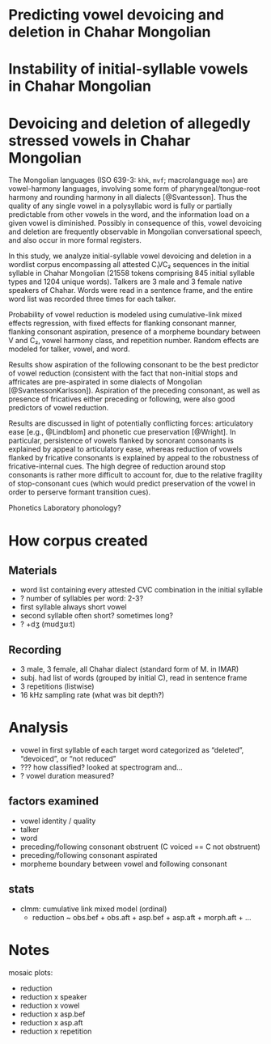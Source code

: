 # Predicting vowel devoicing and deletion in Chahar Mongolian
# Instability of initial-syllable vowels in Chahar Mongolian
# Devoicing and deletion of allegedly stressed vowels in Chahar Mongolian
<!-- Choose a title that clearly indicates the topic of the research and is not more than one 7-inch typed line. Note that your choice of title has considerable influence on how your paper or poster is grouped with others to form thematically coherent sessions. A clear relationship between the title and content of your abstract will help ensure it is assigned to an appropriate session, should it be selected for presentation. -->

<!-- State the problem or research question raised by prior work, with specific reference to relevant prior research. -->
The Mongolian languages (ISO 639-3: `khk`, `mvf`; macrolanguage `mon`) are vowel-harmony languages, involving some form of pharyngeal/tongue-root harmony and rounding harmony in all dialects [@Svantesson]. Thus the quality of any single vowel in a polysyllabic word is fully or partially predictable from other vowels in the word, and the information load on a given vowel is diminished. Possibly in consequence of this, vowel devoicing and deletion are frequently observable in Mongolian conversational speech, and also occur in more formal registers.

<!-- Debate in Mongolist linguistics on the placement of stress -- initial syllables supposedly stressed -- why would stressed vowels be deleted? @Svantesson, @Walker, Yurong may be able to provide more citations -->

<!-- State the main point or argument of the proposed presentation. -->
In this study, we analyze initial-syllable vowel devoicing and deletion in a wordlist corpus encompassing all attested C₁VC₂ sequences in the initial syllable in Chahar Mongolian (21558 tokens comprising 845 initial syllable types and 1204 unique words). Talkers are 3 male and 3 female native speakers of Chahar<!-- (the prestige dialect of Mongolian as spoken in the People’s Republic of China)-->. Words were read in a sentence frame, and the entire word list was recorded three times for each talker.

<!-- Regardless of the subfield, cite sufficient data, and explain why and how they support the main point or argument. When examples are in languages other than English, provide word-by-word glosses and underline the portions of the examples which are critical to the argument. Explain abbreviations at their first occurrence. -->

<!-- If your research presents the results of experiments, but collection of results is not yet complete, then report what results you've already obtained in sufficient detail that your abstract may be evaluated. Also indicate explicitly the nature of the experimental design and the specific hypothesis tested. -->

<!-- State the relevance of your ideas to past work or to the future development of the field. Describe analyses in as much detail as possible. Avoid saying in effect "a solution to this problem will be presented". If you are taking a stand on a controversial issue, summarize the arguments that led you to your position. -->
<!-- how is vowel reduction defined/measured -->Probability of vowel reduction is modeled using cumulative-link mixed effects regression, with fixed effects for flanking consonant manner, flanking consonant aspiration, presence of a morpheme boundary between V and C₂, vowel harmony class, and repetition number. Random effects are modeled for talker, vowel, and word.

Results show aspiration of the following consonant to be the best predictor of vowel reduction (consistent with the fact that non-initial stops and affricates are pre-aspirated in some dialects of Mongolian [@SvantessonKarlsson]). Aspiration of the preceding consonant, as well as presence of fricatives either preceding or following, were also good predictors of vowel reduction.
<!-- pre-aspiration citation? -->

<!-- State the contribution to linguistic research made by the analysis. -->
Results are discussed in light of potentially conflicting forces: articulatory ease [e.g., @Lindblom] and phonetic cue preservation [@Wright]. In particular, persistence of vowels flanked by sonorant consonants is explained by appeal to articulatory ease, whereas reduction of vowels flanked by fricative consonants is explained by appeal to the robustness of fricative-internal cues. The high degree of reduction around stop consonants is rather more difficult to account for, due to the relative fragility of stop-consonant cues (which would predict preservation of the vowel in order to perserve formant transition cues).


<!-- While citation in the text of the relevant literature is essential, a separate list of references at the end of the abstract is generally unnecessary. -->

<!-- When you submit your abstract to the website, please identify a primary field on the basis of the abstract's general topic area, and use the secondary field to indicate methodology or a secondary topic. For example, a paper or poster about the production of relative clauses could have "syntax" as its primary field, and "psycholinguistics" as the secondary field. This will make it easier to assign your abstract to appropriate reviewers. -->
Phonetics
Laboratory phonology?

<!-- END ABSTRACT. NOTES/QUESTIONS FOLLOW. -->

# How corpus created

## Materials
- word list containing every attested CVC combination in the initial syllable
- ? number of syllables per word: 2-3?
- first syllable always short vowel
- second syllable often short? sometimes long?
- ? +dʒ (mʊdʒʊ:t)

## Recording
- 3 male, 3 female, all Chahar dialect (standard form of M. in IMAR)
- subj. had list of words (grouped by initial C), read in sentence frame
- 3 repetitions (listwise)
- 16 kHz sampling rate (what was bit depth?)

# Analysis
- vowel in first syllable of each target word categorized as “deleted”, “devoiced”, or “not reduced”
- ??? how classified?  looked at spectrogram and...
- ? vowel duration measured?

## factors examined
- vowel identity / quality
- talker
- word
- preceding/following consonant obstruent (C voiced == C not obstruent)
- preceding/following consonant aspirated
- morpheme boundary between vowel and following consonant

## stats
- clmm: cumulative link mixed model (ordinal)
    - reduction ~ obs.bef + obs.aft + asp.bef + asp.aft + morph.aft + ...

# Notes
mosaic plots:
- reduction
- reduction x speaker
- reduction x vowel
- reduction x asp.bef
- reduction x asp.aft
- reduction x repetition
